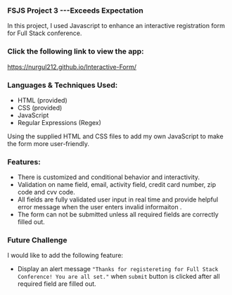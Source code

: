 
### FSJS Project 3 ---Exceeds Expectation
In this project, I used Javascript to enhance an interactive registration form for Full Stack conference. 

### Click the following link to view the app:
https://nurgul212.github.io/Interactive-Form/

### Languages & Techniques Used: 
- HTML (provided)
- CSS  (provided)
- JavaScript 
- Regular Expressions (Regex)

Using the supplied HTML and CSS files to add my own JavaScript to make the form more user-friendly. 

### Features:
- There is customized and conditional behavior and interactivity.
- Validation on name field, email, activity field, credit card number, zip code and cvv code.
- All fields are fully validated user input in real time and provide helpful error message when the user enters invalid informaiton .
- The form can not be submitted unless all required fields are correctly filled out. 

### Future Challenge
I would like to add the following feature:
-  Display an alert message ` "Thanks for registereting for Full Stack Conference! You are all set." ` when `submit` button is clicked after all required field are filled out.
